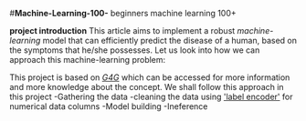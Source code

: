 #**Machine-Learning-100-**
beginners machine learning 100+

**project introduction** 
This article aims to implement a robust *machine-learning* model that can efficiently predict the disease of a human, based on the symptoms that he/she possesses. Let us look into how we can approach this machine-learning problem:

This project is based on *[G4G](https://www.geeksforgeeks.org/disease-prediction-using-machine-learning/)* which can be accessed for more information and more knowledge about the concept.
We shall follow this approach in this project
-Gathering the data
-cleaning the data using ['label encoder'](https://www.geeksforgeeks.org/ml-label-encoding-of-datasets-in-python/) for  numerical data columns
-Model building
-Ineference
 

